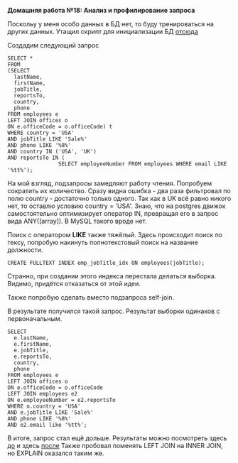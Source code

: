 **Домашняя работа №18: Анализ и профилирование запроса**

Поскольу у меня особо данных в БД нет, то буду тренироваться на других данных.
Утащил скрипт для инициализации БД [отсюда](https://github.com/hhorak/mysql-sample-db)

Создадим следующий запрос

```
SELECT * 
FROM
(SELECT 
  lastName, 
  firstName, 
  jobTitle, 
  reportsTo, 
  country, 
  phone 
FROM employees e 
LEFT JOIN offices o 
ON e.officeCode = o.officeCode) t 
WHERE country = 'USA' 
AND jobTitle LIKE 'Sale%' 
AND phone LIKE '%8%' 
AND country IN ('USA', 'UK') 
AND reportsTo IN (
                SELECT employeeNumber FROM employees WHERE email LIKE '%tt%');
```

На мой взгляд, подзапросы замедляют работу чтения.
Попробуем сократить их количество. Сразу видна ошибка - два раза фильтровал по полю country - достаточно только одного. Так как в UK всё равно никого нет, то оставлю условию country = 'USA'. Знаю, что на postgres движок самостоятельно оптимизирует оператор IN, превращая его в запрос вида ANY([array]). В MySQL такого вроде нет.

Поиск с оператором **LIKE** также тяжёлый. Здесь происходит поиск по тексу, попробую накинуть полнотекстовый поиск на название должности.

```
CREATE FULLTEXT INDEX emp_jobTitle_idx ON employees(jobTitle);
```

Странно, при создании этого индекса перестала делаться выборка. Видимо, придётся отказаться от этой идеи. 

Также попробую сделать вместо подзапроса self-join. 

В результате получился такой запрос. Результат выборки одинаков с первоначальным.

```
SELECT 
  e.lastName, 
  e.firstName, 
  e.jobTitle, 
  e.reportsTo, 
  country, 
  phone 
FROM employees e 
LEFT JOIN offices o 
ON e.officeCode = o.officeCode 
LEFT JOIN employees e2 
ON e.employeeNumber = e2.reportsTo 
WHERE o.country = 'USA' 
AND e.jobTitle LIKE 'Sale%' 
AND phone LIKE '%8%' 
AND e2.email like '%tt%';
```

В итоге, запрос стал ещё дольше. Результаты можно посмотреть здесь [до](explain_before.json) и здесь [после](explain_after.json) 
Также пробовал поменять LEFT JOIN на INNER JOIN, но EXPLAIN оказался таким же. 
